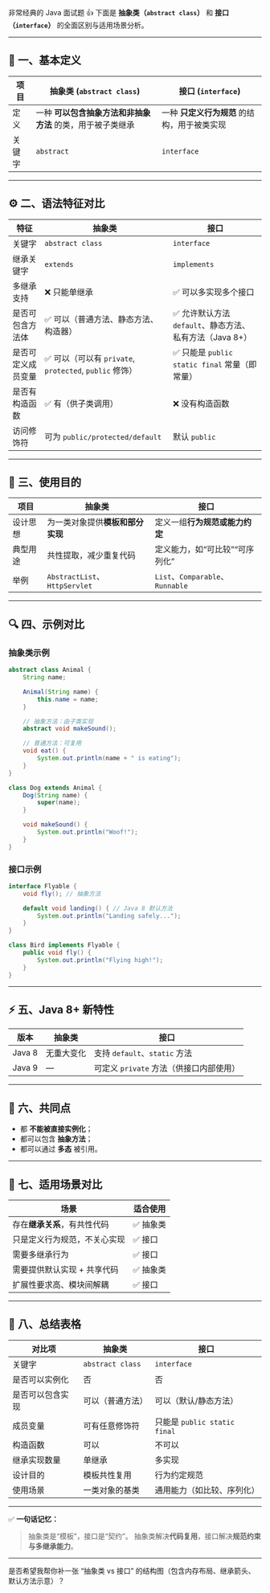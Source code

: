 非常经典的 Java 面试题 👍
 下面是 **抽象类（`abstract class`）** 和 **接口（`interface`）** 的全面区别与适用场景分析。

------

## 🧩 一、基本定义

| 项目   | 抽象类 (`abstract class`)                                  | 接口 (`interface`)                           |
| ------ | ---------------------------------------------------------- | -------------------------------------------- |
| 定义   | 一种 **可以包含抽象方法和非抽象方法** 的类，用于被子类继承 | 一种 **只定义行为规范** 的结构，用于被类实现 |
| 关键字 | `abstract`                                                 | `interface`                                  |

------

## ⚙️ 二、语法特征对比

| 特征               | 抽象类                                                 | 接口                                                    |
| ------------------ | ------------------------------------------------------ | ------------------------------------------------------- |
| 关键字             | `abstract class`                                       | `interface`                                             |
| 继承关键字         | `extends`                                              | `implements`                                            |
| 多继承支持         | ❌ 只能单继承                                           | ✅ 可以多实现多个接口                                    |
| 是否可包含方法体   | ✅ 可以（普通方法、静态方法、构造器）                   | ✅ 允许默认方法 `default`、静态方法、私有方法（Java 8+） |
| 是否可定义成员变量 | ✅ 可以（可以有 `private`, `protected`, `public` 修饰） | ✅ 只能是 `public static final` 常量（即常量）           |
| 是否有构造函数     | ✅ 有（供子类调用）                                     | ❌ 没有构造函数                                          |
| 访问修饰符         | 可为 `public/protected/default`                        | 默认 `public`                                           |

------

## 🧠 三、使用目的

| 项目     | 抽象类                           | 接口                             |
| -------- | -------------------------------- | -------------------------------- |
| 设计思想 | 为一类对象提供**模板和部分实现** | 定义一组**行为规范或能力约定**   |
| 典型用途 | 共性提取，减少重复代码           | 定义能力，如“可比较”“可序列化”   |
| 举例     | `AbstractList`、`HttpServlet`    | `List`、`Comparable`、`Runnable` |

------

## 🔍 四、示例对比

### 抽象类示例

```java
abstract class Animal {
    String name;

    Animal(String name) {
        this.name = name;
    }

    // 抽象方法：由子类实现
    abstract void makeSound();

    // 普通方法：可复用
    void eat() {
        System.out.println(name + " is eating");
    }
}

class Dog extends Animal {
    Dog(String name) {
        super(name);
    }

    void makeSound() {
        System.out.println("Woof!");
    }
}
```

### 接口示例

```java
interface Flyable {
    void fly(); // 抽象方法

    default void landing() { // Java 8 默认方法
        System.out.println("Landing safely...");
    }
}

class Bird implements Flyable {
    public void fly() {
        System.out.println("Flying high!");
    }
}
```

------

## ⚡ 五、Java 8+ 新特性

| 版本   | 抽象类     | 接口                                    |
| ------ | ---------- | --------------------------------------- |
| Java 8 | 无重大变化 | 支持 `default`、`static` 方法           |
| Java 9 | —          | 可定义 `private` 方法（供接口内部使用） |

------

## 🧾 六、共同点

- 都 **不能被直接实例化**；
- 都可以包含 **抽象方法**；
- 都可以通过 **多态** 被引用。

------

## 🚀 七、适用场景对比

| 场景                         | 适合使用 |
| ---------------------------- | -------- |
| 存在**继承关系**，有共性代码 | ✅ 抽象类 |
| 只是定义行为规范，不关心实现 | ✅ 接口   |
| 需要多继承行为               | ✅ 接口   |
| 需要提供默认实现 + 共享代码  | ✅ 抽象类 |
| 扩展性要求高、模块间解耦     | ✅ 接口   |

------

## 🎯 八、总结表格

| 对比项           | 抽象类           | 接口                         |
| ---------------- | ---------------- | ---------------------------- |
| 关键字           | `abstract class` | `interface`                  |
| 是否可以实例化   | 否               | 否                           |
| 是否可以包含实现 | 可以（普通方法） | 可以（默认/静态方法）        |
| 成员变量         | 可有任意修饰符   | 只能是 `public static final` |
| 构造函数         | 可以             | 不可以                       |
| 继承实现数量     | 单继承           | 多实现                       |
| 设计目的         | 模板共性复用     | 行为约定规范                 |
| 使用场景         | 一类对象的基类   | 通用能力（如比较、序列化）   |

------

✅ **一句话记忆：**

> 抽象类是“模板”，接口是“契约”。
>  抽象类解决**代码复用**，接口解决**规范约束与多继承能力**。

------

是否希望我帮你补一张 “抽象类 vs 接口” 的结构图（包含内存布局、继承箭头、默认方法示意）？
